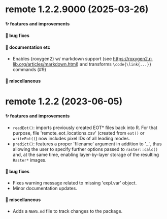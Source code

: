 # remote 1.2.2.9000 (2025-03-26)

#### ✨ features and improvements

#### 🐛 bug fixes

#### 💬 documentation etc

  * Enables {roxygen2} w/ markdown support (see 
    <https://roxygen2.r-lib.org/articles/markdown.html>) and transforms 
    `\code{\link{...}}` commands (#9)

#### 🍬 miscellaneous


# remote 1.2.2 (2023-06-05)

#### ✨ features and improvements

  * `readEot()`: imports previously created EOT* files back into R. For that
    purpose, file 'remote_eot_locations.csv' (created from `eot()` or
    `writeEot()`) now includes pixel IDs of all leading modes.
  * `predict()`: features a proper 'filename' argument in addition to '...',
    thus allowing the user to specify further options passed to `raster::calc()`
    and, at the same time, enabling layer-by-layer storage of the resulting
    `Raster*` images.

#### 🐛 bug fixes

  * Fixes warning message related to missing 'expl.var' object.
  * Minor documentation updates.

#### 🍬 miscellaneous

  * Adds a `NEWS.md` file to track changes to the package.

